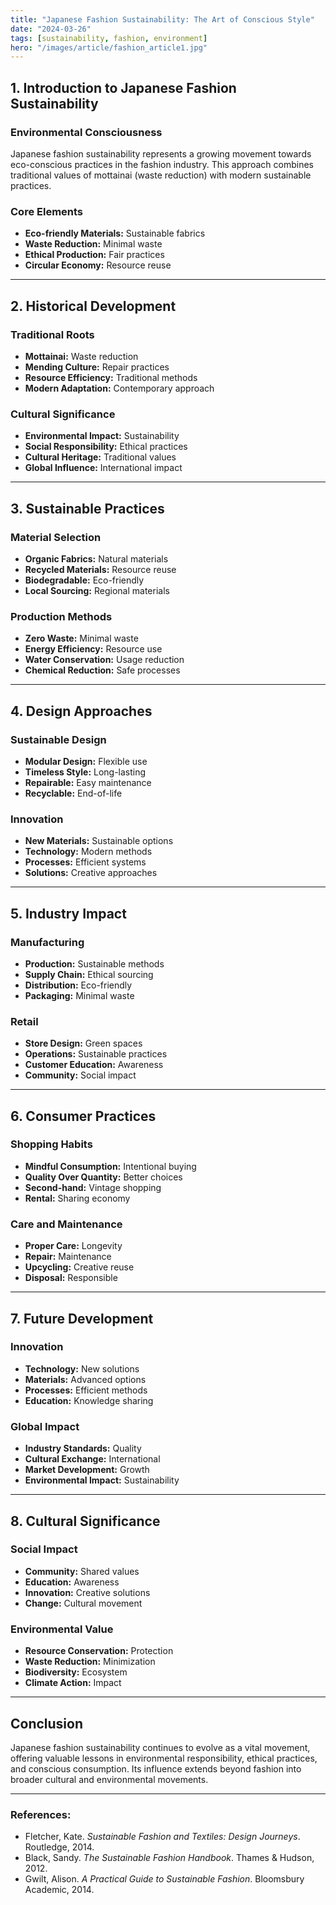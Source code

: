 ```yaml
---
title: "Japanese Fashion Sustainability: The Art of Conscious Style"
date: "2024-03-26"
tags: [sustainability, fashion, environment]
hero: "/images/article/fashion_article1.jpg"
---
```


## 1. Introduction to Japanese Fashion Sustainability

### **Environmental Consciousness**

Japanese fashion sustainability represents a growing movement towards eco-conscious practices in the fashion industry. This approach combines traditional values of mottainai (waste reduction) with modern sustainable practices.

### **Core Elements**

* **Eco-friendly Materials:** Sustainable fabrics
* **Waste Reduction:** Minimal waste
* **Ethical Production:** Fair practices
* **Circular Economy:** Resource reuse

---

## 2. Historical Development

### **Traditional Roots**

* **Mottainai:** Waste reduction
* **Mending Culture:** Repair practices
* **Resource Efficiency:** Traditional methods
* **Modern Adaptation:** Contemporary approach

### **Cultural Significance**

* **Environmental Impact:** Sustainability
* **Social Responsibility:** Ethical practices
* **Cultural Heritage:** Traditional values
* **Global Influence:** International impact

---

## 3. Sustainable Practices

### **Material Selection**

* **Organic Fabrics:** Natural materials
* **Recycled Materials:** Resource reuse
* **Biodegradable:** Eco-friendly
* **Local Sourcing:** Regional materials

### **Production Methods**

* **Zero Waste:** Minimal waste
* **Energy Efficiency:** Resource use
* **Water Conservation:** Usage reduction
* **Chemical Reduction:** Safe processes

---

## 4. Design Approaches

### **Sustainable Design**

* **Modular Design:** Flexible use
* **Timeless Style:** Long-lasting
* **Repairable:** Easy maintenance
* **Recyclable:** End-of-life

### **Innovation**

* **New Materials:** Sustainable options
* **Technology:** Modern methods
* **Processes:** Efficient systems
* **Solutions:** Creative approaches

---

## 5. Industry Impact

### **Manufacturing**

* **Production:** Sustainable methods
* **Supply Chain:** Ethical sourcing
* **Distribution:** Eco-friendly
* **Packaging:** Minimal waste

### **Retail**

* **Store Design:** Green spaces
* **Operations:** Sustainable practices
* **Customer Education:** Awareness
* **Community:** Social impact

---

## 6. Consumer Practices

### **Shopping Habits**

* **Mindful Consumption:** Intentional buying
* **Quality Over Quantity:** Better choices
* **Second-hand:** Vintage shopping
* **Rental:** Sharing economy

### **Care and Maintenance**

* **Proper Care:** Longevity
* **Repair:** Maintenance
* **Upcycling:** Creative reuse
* **Disposal:** Responsible

---

## 7. Future Development

### **Innovation**

* **Technology:** New solutions
* **Materials:** Advanced options
* **Processes:** Efficient methods
* **Education:** Knowledge sharing

### **Global Impact**

* **Industry Standards:** Quality
* **Cultural Exchange:** International
* **Market Development:** Growth
* **Environmental Impact:** Sustainability

---

## 8. Cultural Significance

### **Social Impact**

* **Community:** Shared values
* **Education:** Awareness
* **Innovation:** Creative solutions
* **Change:** Cultural movement

### **Environmental Value**

* **Resource Conservation:** Protection
* **Waste Reduction:** Minimization
* **Biodiversity:** Ecosystem
* **Climate Action:** Impact

---

## Conclusion

Japanese fashion sustainability continues to evolve as a vital movement, offering valuable lessons in environmental responsibility, ethical practices, and conscious consumption. Its influence extends beyond fashion into broader cultural and environmental movements.

---

### **References:**

* Fletcher, Kate. *Sustainable Fashion and Textiles: Design Journeys*. Routledge, 2014.
* Black, Sandy. *The Sustainable Fashion Handbook*. Thames & Hudson, 2012.
* Gwilt, Alison. *A Practical Guide to Sustainable Fashion*. Bloomsbury Academic, 2014.
